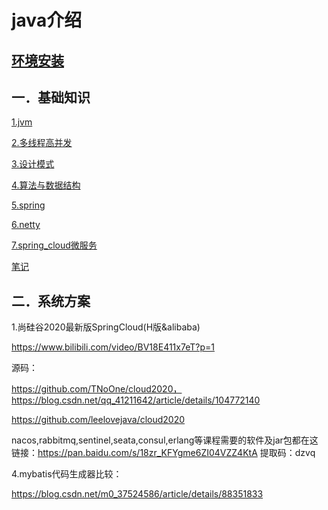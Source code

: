 # java介绍

## [环境安装](env/index.md)

## 一．基础知识

[1.jvm](jvm/index.md)

[2.多线程高并发](juc/index.md)

[3.设计模式](design23/index.md)

[4.算法与数据结构](dsa/index.md)

[5.spring](spring/index.md)

[6.netty](netty/index.md)

[7.spring_cloud微服务](spring/spring_cloud.md)

[笔记](java_mark.md)

## 二．系统方案

1.尚硅谷2020最新版SpringCloud(H版&alibaba)

https://www.bilibili.com/video/BV18E411x7eT?p=1

源码：

https://github.com/TNoOne/cloud2020，https://blog.csdn.net/qq_41211642/article/details/104772140

https://github.com/leelovejava/cloud2020

nacos,rabbitmq,sentinel,seata,consul,erlang等课程需要的软件及jar包都在这
链接：https://pan.baidu.com/s/18zr_KFYgme6ZI04VZZ4KtA 
提取码：dzvq

4.mybatis代码生成器比较：

https://blog.csdn.net/m0_37524586/article/details/88351833

